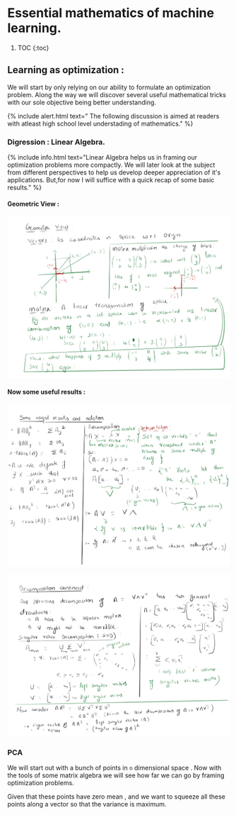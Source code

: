 # Essential mathematics of machine learning.

1. TOC
{:toc}
## Learning as optimization :

We will start by only relying on our ability to formulate an optimization problem. Along the way we will discover several useful mathematical tricks with our sole objective being better understanding.

{% include alert.html text=" The following discussion is aimed at readers with atleast high school level understading of mathematics." %}

### Digression : Linear Algebra.

{% include info.html text="Linear Algebra helps us in framing our optimization problems more compactly. We will later look at the subject from different perspectives to help us develop deeper appreciation of it's applications. But,for now I will suffice with a quick recap of some basic results." %}

#### Geometric View :

![Summary of useful results - Geometric view](/images/Website.jpg)

#### Now some useful results :

![Useful Results](/images/Matrix-results-.jpg)

![Useful Results](/images/Decomp-Continued-.jpg)


### PCA

We will start out with a bunch of points in `n` dimensional space . Now with the tools of some matrix algebra we will see how far we can go by framing optimization problems.

Given that these points have zero mean , and we want to squeeze all these points along a vector so that the variance is maximum.






